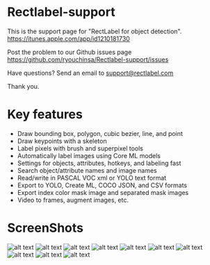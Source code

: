 # Rectlabel-support
This is the support page for "RectLabel for object detection".
https://itunes.apple.com/app/id1210181730

Post the problem to our Github issues page
https://github.com/ryouchinsa/Rectlabel-support/issues

Have questions? Send an email to support@rectlabel.com

Thank you.

# Key features
- Draw bounding box, polygon, cubic bezier, line, and point
- Draw keypoints with a skeleton
- Label pixels with brush and superpixel tools
- Automatically label images using Core ML models
- Settings for objects, attributes, hotkeys, and labeling fast
- Search object/attribute names and image names
- Read/write in PASCAL VOC xml or YOLO text format
- Export to YOLO, Create ML, COCO JSON, and CSV formats
- Export index color mask image and separated mask images
- Video to frames, augment images, etc.

# ScreenShots
![alt text](https://static.rectlabel.com/waysify_app/img/draw.jpg)
![alt text](https://static.rectlabel.com/waysify_app/img/edit_points.jpg?)
![alt text](https://static.rectlabel.com/waysify_app/img/mask.jpg)
![alt text](https://static.rectlabel.com/waysify_app/img/keypoints.jpg)
![alt text](https://static.rectlabel.com/waysify_app/img/brush.jpg??)
![alt text](https://static.rectlabel.com/waysify_app/img/superpixel.jpg?)
![alt text](https://static.rectlabel.com/waysify_app/img/coreml.jpg)
![alt text](https://static.rectlabel.com/waysify_app/img/objects.jpg)
![alt text](https://static.rectlabel.com/waysify_app/img/video_to_frames.jpg)
![alt text](https://static.rectlabel.com/waysify_app/img/augment.jpg)
